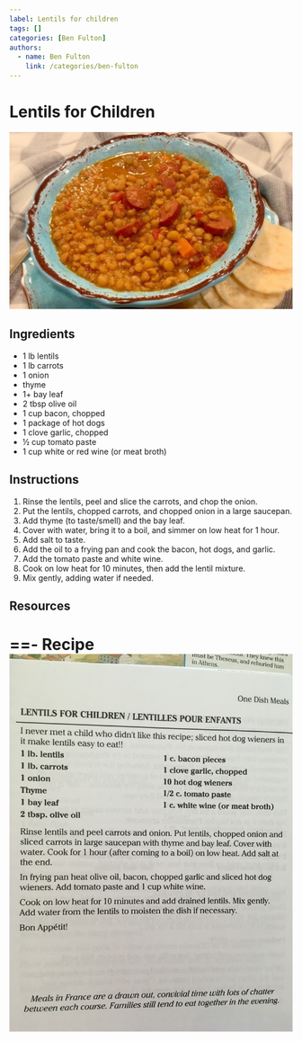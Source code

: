 ```yaml
---
label: Lentils for children
tags: []
categories: [Ben Fulton]
authors:
  - name: Ben Fulton
    link: /categories/ben-fulton
---
```


# Lentils for Children
![Lentils and hot dogs. It says "for children", but it's really for all ages.](/static/banners/lentils-for-children.jpg)

## Ingredients
- 1 lb lentils
- 1 lb carrots
- 1 onion
- thyme
- 1+ bay leaf
- 2 tbsp olive oil
- 1 cup bacon, chopped
- 1 package of hot dogs
- 1 clove garlic, chopped
- ½ cup tomato paste
- 1 cup white or red wine (or meat broth)

## Instructions
1. Rinse the lentils, peel and slice the carrots, and chop the onion.
2. Put the lentils, chopped carrots, and chopped onion in a large saucepan.
3. Add thyme (to taste/smell) and the bay leaf.
4. Cover with water, bring it to a boil, and simmer on low heat for 1 hour.
5. Add salt to taste.
6. Add the oil to a frying pan and cook the bacon, hot dogs, and garlic.
7. Add the tomato paste and white wine.
8. Cook on low heat for 10 minutes, then add the lentil mixture.
9. Mix gently, adding water if needed.

## Resources
==- Recipe
![](/static/recipes/lentils-for-children.jpg)
===
